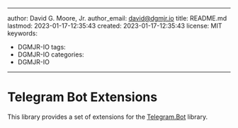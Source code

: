 ---

author: David G. Moore, Jr.
author_email: david@dgmjr.io
title: README.md
lastmod: 2023-01-17-12:35:43
created: 2023-01-17-12:35:43
license: MIT
keywords:
- DGMJR-IO
tags:
- DGMJR-IO
categories:
- DGMJR-IO
----------

# Telegram Bot Extensions

This library provides a set of extensions for the [Telegram.Bot](https://github.com/TelegramBots/Telegram.Bot) library.
